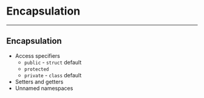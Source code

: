 <!-- .slide: data-background="#111111" -->

# Encapsulation

___

## Encapsulation

* <!-- .element: class="fragment fade-in" --> Access specifiers
  * <!-- .element: class="fragment fade-in" --> <code>public</code> - <code>struct</code> default
  * <!-- .element: class="fragment fade-in" --> <code>protected</code>
  * <!-- .element: class="fragment fade-in" --> <code>private</code> - <code>class</code> default
* <!-- .element: class="fragment fade-in" --> Setters and getters
* <!-- .element: class="fragment fade-in" --> Unnamed namespaces
